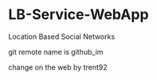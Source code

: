 # LB-Service-WebApp
Location Based Social Networks

git remote name is github_im

change on the web  by trent92
